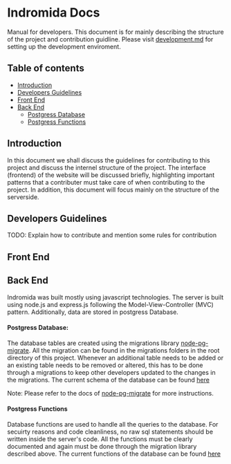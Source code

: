 # Indromida Docs

Manual for developers. This document is for mainly describing the structure of the project and contribution guidline. Please visit [development.md](development.md) for setting up the development enviroment.




## Table of contents

- [Introduction](#introduction)
- [Developers Guidelines](#developersguidelines)
- [Front End](#frontend)
- [Back End](#backend)
	- [Postgress Database](#postgressdatabase)
	- [Postgress Functions](#postgressfunctions)


## Introduction
In this document we shall discuss the guidelines for contributing to this project and discuss the internel structure of the project. The interface (frontend) of the website will be discussed briefly, highlighting important patterns that a contributer must take care of when contributing to the project. In addition, this document will focus mainly on the structure of the serverside.


## Developers Guidelines

TODO: Explain how to contribute and mention some rules for contribution



## Front End



## Back End
Indromida was built mostly using javascript technologies. The server is built using node.js and express.js following the Model-View-Controller (MVC) pattern. Additionally, data are stored in postgress Database.

#### Postgress Database: 

The database tables are created using the migrations library [node-pg-migrate](https://github.com/salsita/node-pg-migrate). All the migration can be found in the migrations folders in the root directory of this project. Whenever an additional table needs to be added or an existing table needs to be removed or altered, this has to be done through a migrations to keep other developers updated to the changes in the migrations. The current schema of the database can be found [here](Database/db_schema.md)

Note: Please refer to the docs of [node-pg-migrate](https://github.com/salsita/node-pg-migrate) for more instructions.


#### Postgress Functions

Database functions are used to handle all the queries to the database. For secuirty reasons and code cleanliness, no raw sql statements should be written inside the server's code. All the functions must be clearly documented and again must be done through the migration library described above. The current functions of the database can be found [here](Database/stored_procedures.md)
